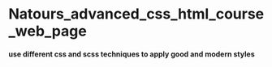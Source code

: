 # Natours_advanced_css_html_course_web_page

#### use different css and scss techniques to apply good and modern styles
